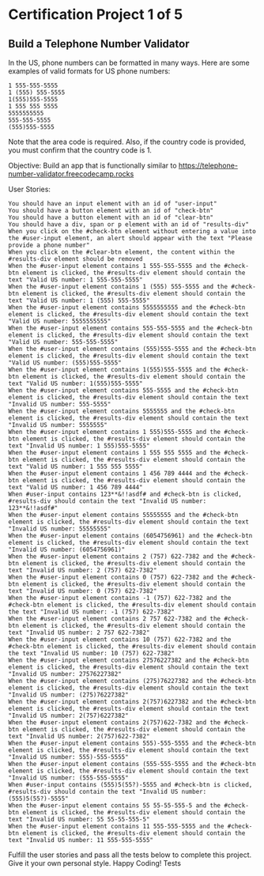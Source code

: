 # Certification Project 1 of 5  


## Build a Telephone Number Validator

In the US, phone numbers can be formatted in many ways. Here are some examples of valid formats for US phone numbers:

    1 555-555-5555
    1 (555) 555-5555
    1(555)555-5555
    1 555 555 5555
    5555555555
    555-555-5555
    (555)555-5555

Note that the area code is required. Also, if the country code is provided, you must confirm that the country code is 1.

Objective: Build an app that is functionally similar to https://telephone-number-validator.freecodecamp.rocks

User Stories:

    You should have an input element with an id of "user-input"
    You should have a button element with an id of "check-btn"
    You should have a button element with an id of "clear-btn"
    You should have a div, span or p element with an id of "results-div"
    When you click on the #check-btn element without entering a value into the #user-input element, an alert should appear with the text "Please provide a phone number"
    When you click on the #clear-btn element, the content within the #results-div element should be removed
    When the #user-input element contains 1 555-555-5555 and the #check-btn element is clicked, the #results-div element should contain the text "Valid US number: 1 555-555-5555"
    When the #user-input element contains 1 (555) 555-5555 and the #check-btn element is clicked, the #results-div element should contain the text "Valid US number: 1 (555) 555-5555"
    When the #user-input element contains 5555555555 and the #check-btn element is clicked, the #results-div element should contain the text "Valid US number: 5555555555"
    When the #user-input element contains 555-555-5555 and the #check-btn element is clicked, the #results-div element should contain the text "Valid US number: 555-555-5555"
    When the #user-input element contains (555)555-5555 and the #check-btn element is clicked, the #results-div element should contain the text "Valid US number: (555)555-5555"
    When the #user-input element contains 1(555)555-5555 and the #check-btn element is clicked, the #results-div element should contain the text "Valid US number: 1(555)555-5555"
    When the #user-input element contains 555-5555 and the #check-btn element is clicked, the #results-div element should contain the text "Invalid US number: 555-5555"
    When the #user-input element contains 5555555 and the #check-btn element is clicked, the #results-div element should contain the text "Invalid US number: 5555555"
    When the #user-input element contains 1 555)555-5555 and the #check-btn element is clicked, the #results-div element should contain the text "Invalid US number: 1 555)555-5555"
    When the #user-input element contains 1 555 555 5555 and the #check-btn element is clicked, the #results-div element should contain the text "Valid US number: 1 555 555 5555"
    When the #user-input element contains 1 456 789 4444 and the #check-btn element is clicked, the #results-div element should contain the text "Valid US number: 1 456 789 4444"
    When #user-input contains 123**&!!asdf# and #check-btn is clicked, #results-div should contain the text "Invalid US number: 123**&!!asdf#"
    When the #user-input element contains 55555555 and the #check-btn element is clicked, the #results-div element should contain the text "Invalid US number: 55555555"
    When the #user-input element contains (6054756961) and the #check-btn element is clicked, the #results-div element should contain the text "Invalid US number: (6054756961)"
    When the #user-input element contains 2 (757) 622-7382 and the #check-btn element is clicked, the #results-div element should contain the text "Invalid US number: 2 (757) 622-7382"
    When the #user-input element contains 0 (757) 622-7382 and the #check-btn element is clicked, the #results-div element should contain the text "Invalid US number: 0 (757) 622-7382"
    When the #user-input element contains -1 (757) 622-7382 and the #check-btn element is clicked, the #results-div element should contain the text "Invalid US number: -1 (757) 622-7382"
    When the #user-input element contains 2 757 622-7382 and the #check-btn element is clicked, the #results-div element should contain the text "Invalid US number: 2 757 622-7382"
    When the #user-input element contains 10 (757) 622-7382 and the #check-btn element is clicked, the #results-div element should contain the text "Invalid US number: 10 (757) 622-7382"
    When the #user-input element contains 27576227382 and the #check-btn element is clicked, the #results-div element should contain the text "Invalid US number: 27576227382"
    When the #user-input element contains (275)76227382 and the #check-btn element is clicked, the #results-div element should contain the text "Invalid US number: (275)76227382"
    When the #user-input element contains 2(757)6227382 and the #check-btn element is clicked, the #results-div element should contain the text "Invalid US number: 2(757)6227382"
    When the #user-input element contains 2(757)622-7382 and the #check-btn element is clicked, the #results-div element should contain the text "Invalid US number: 2(757)622-7382"
    When the #user-input element contains 555)-555-5555 and the #check-btn element is clicked, the #results-div element should contain the text "Invalid US number: 555)-555-5555"
    When the #user-input element contains (555-555-5555 and the #check-btn element is clicked, the #results-div element should contain the text "Invalid US number: (555-555-5555"
    When #user-input contains (555)5(55?)-5555 and #check-btn is clicked, #results-div should contain the text "Invalid US number: (555)5(55?)-5555"
    When the #user-input element contains 55 55-55-555-5 and the #check-btn element is clicked, the #results-div element should contain the text "Invalid US number: 55 55-55-555-5"
    When the #user-input element contains 11 555-555-5555 and the #check-btn element is clicked, the #results-div element should contain the text "Invalid US number: 11 555-555-5555"

Fulfill the user stories and pass all the tests below to complete this project. Give it your own personal style. Happy Coding!
Tests
